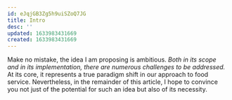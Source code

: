 ```yaml
---
id: eJqjGB3Zg5h9uiSZoQ7JG
title: Intro
desc: ''
updated: 1633983431669
created: 1633983431669
---
```

Make no mistake, the idea I am proposing is ambitious.  _Both in its scope and in its implementation, there are numerous challenges to be addressed._  At its core, it represents a true paradigm shift in our approach to food service.   Nevertheless, in the remainder of this article, I hope to convince you not just of the potential for such an idea but also of its necessity.


